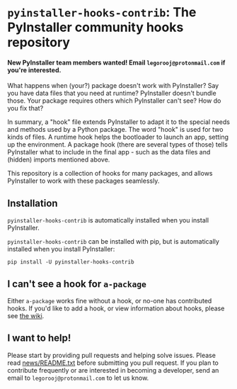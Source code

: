 # `pyinstaller-hooks-contrib`: The PyInstaller community hooks repository

#### New PyInstaller team members wanted! Email `legorooj@protonmail.com` if you're interested.

What happens when (your?) package doesn't work with PyInstaller? Say you have data files that you need at runtime?
PyInstaller doesn't bundle those. Your package requires others which PyInstaller can't see? How do you fix that?

In summary, a "hook" file extends PyInstaller to adapt it to the special needs and methods used by a Python package.
The word "hook" is used for two kinds of files. A runtime hook helps the bootloader to launch an app, setting up the
environment. A package hook (there are several types of those) tells PyInstaller what to include in the final app -
such as the data files and (hidden) imports mentioned above.

This repository is a collection of hooks for many packages, and allows PyInstaller to work with these packages
seamlessly.

## Installation

`pyinstaller-hooks-contrib` is automatically installed when you install PyInstaller.

`pyinstaller-hooks-contrib` can be installed with pip, but is automatically installed when you install PyInstaller:

```commandline
pip install -U pyinstaller-hooks-contrib
```


## I can't see a hook for `a-package`

Either `a-package` works fine without a hook, or no-one has contributed hooks.
If you'd like to add a hook, or view information about hooks,
please see [the wiki](https://github.com/pyinstaller/pyinstaller-hooks-contrib/wiki).


## I want to help!

Please start by providing pull requests and helping solve issues.
Please read [news/README.txt](https://github.com/pyinstaller/pyinstaller-hooks-contrib/blob/master/news/README.txt) before submitting you pull request.
If you plan to contribute frequently or are interested in becoming a developer,
send an email to `legorooj@protonmail.com` to let us know.


